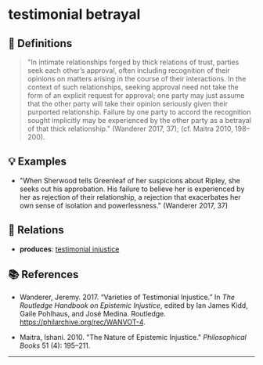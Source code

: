 # testimonial betrayal

## 📖 Definitions

> "In intimate relationships forged by thick relations of trust, parties seek each other’s approval, often including recognition of their opinions on matters arising in the course of their interactions. In the context of such relationships, seeking approval need not take the form of an explicit request for approval; one party may just assume that the other party will take their opinion seriously given their purported relationship. Failure by one party to accord the recognition sought implicitly may be experienced by the other party as a betrayal of that thick relationship." (Wanderer 2017, 37); (cf. Maitra 2010, 198–200).

## 💡 Examples

- "When Sherwood tells Greenleaf of her suspicions about Ripley, she seeks out his approbation. His failure to believe her is experienced by her as rejection of their relationship, a rejection that exacerbates her own sense of isolation and powerlessness." (Wanderer 2017, 37)

## 🔗 Relations

- **produces**: [testimonial injustice](./testimonial-injustice.md)

## 📚 References

- Wanderer, Jeremy. 2017. “Varieties of Testimonial Injustice.” In _The Routledge Handbook on Epistemic Injustice_, edited by Ian James Kidd, Gaile Pohlhaus, and José Medina. Routledge. https://philarchive.org/rec/WANVOT-4.

- Maitra, Ishani. 2010. "The Nature of Epistemic Injustice." _Philosophical Books_ 51 (4): 195–211.

---

<script src="https://giscus.app/client.js"
                data-repo="natesheehan/conceptcartography"
                data-repo-id="R_kgDOPB5QiQ"
                data-category="General"
                data-category-id="DIC_kwDOPB5Qic4CsAxd"
                data-mapping="pathname"
                data-strict="0"
                data-reactions-enabled="1"
                data-emit-metadata="0"
                data-input-position="bottom"
                data-theme="catppuccin_mocha"
                data-lang="en"
                crossorigin="anonymous"
                async>
        </script>
        
